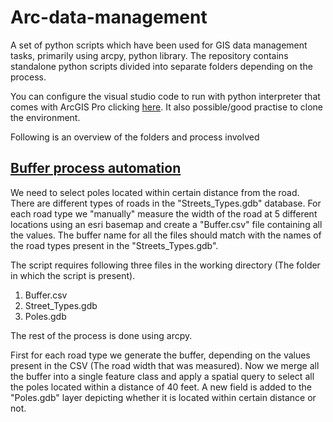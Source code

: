 # Arc-data-management
A set of python scripts which have been used for GIS data management tasks, primarily using arcpy, python library. The repository contains standalone python scripts divided into separate folders depending on the process.

You can configure the visual studio code to run with python interpreter that comes with ArcGIS Pro clicking [here](https://resources.esri.ca/getting-technical/how-to-configure-visual-studio-code-with-arcgis-pro-s-python-environment). It also possible/good practise to clone the environment.

Following is an overview of the folders and process involved

## [Buffer process automation](https://github.com/NomitRwt/Arc-data-management/tree/main/Buffer_process_automation)

We need to select poles located within certain distance from the road. There are different types of roads in the "Streets_Types.gdb" database. For each road type we "manually" measure the width of the road at 5 different locations using an esri basemap and create a "Buffer.csv" file containing all the values. The buffer name for all the files should match with the names of the road types present in the "Streets_Types.gdb".

The script requires following three files in the working directory (The folder in which the script is present).
1. Buffer.csv
2. Street_Types.gdb
3. Poles.gdb

The rest of the process is done using arcpy.

First for each road type we generate the buffer, depending on the values present in the CSV (The road width that was measured). Now we merge all the buffer into a single feature class and apply a spatial query to select all the poles located within a distance of 40 feet. A new field is added to the "Poles.gdb" layer depicting whether it is located within certain distance or not.
